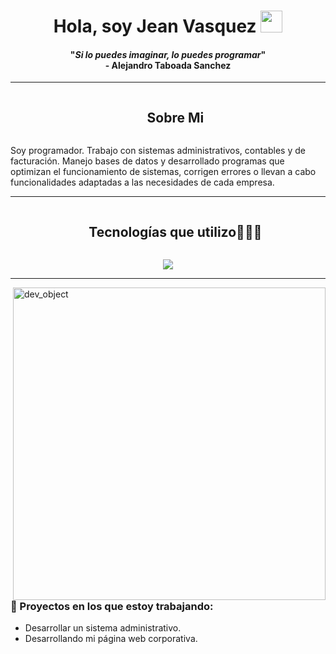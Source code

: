 <h1 align="center">Hola, soy Jean Vasquez <img src="https://media.giphy.com/media/hvRJCLFzcasrR4ia7z/giphy.gif" width="35"></h1>
<span align="center">
  <h4 align="center">"<em>Si lo puedes imaginar, lo puedes programar</em>"
    <br>
    - Alejandro Taboada Sanchez
  </h4>
</span>
<hr>
<div id="user-content-toc">
  <ul align="center">
    <summary><h2 style="display: inline-block">Sobre Mi</h2></summary>
  </ul>
</div>
Soy programador. Trabajo con sistemas administrativos, contables y de facturación. Manejo bases de datos y desarrollado programas que optimizan el funcionamiento de sistemas, corrigen errores o llevan a cabo funcionalidades adaptadas a las necesidades de cada empresa.
<hr>
<div id="user-content-toc">
  <ul align="center">
    <summary><h2 style="display: inline-block">Tecnologías que utilizo👨🏻‍💻</h2></summary>
  </ul>
</div>
<p align="center">
  <a href="https://skillicons.dev">
    <img src="https://skillicons.dev/icons?i=visualstudio,vscode,cs,html,css,js,mysql,postgres,git,aws,docker,github,nodejs,postman,react,tailwind,ts,windows,linux" />
  </a>
</p>
<hr>
<img src="https://github.com/JoykishanSharma/JoykishanSharma/blob/master/dev_object.png" alt="dev_object" align="right" width="500" />

### 💼 Proyectos en los que estoy trabajando:
- Desarrollar un sistema administrativo.
- Desarrollando mi página web corporativa.
